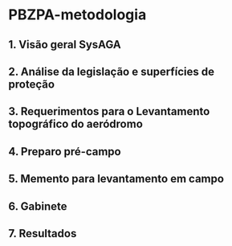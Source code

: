 # PBZPA-metodologia

## 1. Visão geral SysAGA

## 2. Análise da legislação e superfícies de proteção

## 3. Requerimentos para o Levantamento topográfico do aeródromo

## 4. Preparo pré-campo

## 5. Memento para levantamento em campo

## 6. Gabinete

## 7. Resultados
